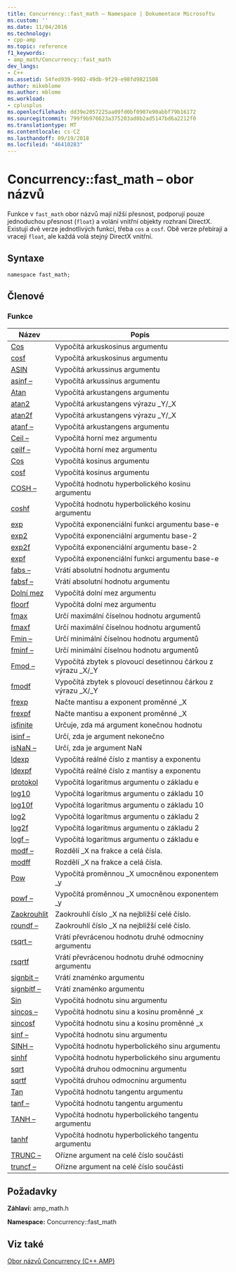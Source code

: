 ```yaml
---
title: Concurrency::fast_math – Namespace | Dokumentace Microsoftu
ms.custom: ''
ms.date: 11/04/2016
ms.technology:
- cpp-amp
ms.topic: reference
f1_keywords:
- amp_math/Concurrency::fast_math
dev_langs:
- C++
ms.assetid: 54fed939-9902-49db-9f29-e98fd9821508
author: mikeblome
ms.author: mblome
ms.workload:
- cplusplus
ms.openlocfilehash: dd39e2057225aa09fd0bf0907e90abbf79b16172
ms.sourcegitcommit: 799f9b976623a375203ad8b2ad5147bd6a2212f0
ms.translationtype: MT
ms.contentlocale: cs-CZ
ms.lasthandoff: 09/19/2018
ms.locfileid: "46410283"
---
```

# <a name="concurrencyfastmath-namespace"></a>Concurrency::fast_math – obor názvů

Funkce v `fast_math` obor názvů mají nižší přesnost, podporují pouze jednoduchou přesnost (`float`) a volání vnitřní objekty rozhraní DirectX. Existují dvě verze jednotlivých funkcí, třeba `cos` a `cosf`. Obě verze přebírají a vracejí `float`, ale každá volá stejný DirectX vnitřní.

## <a name="syntax"></a>Syntaxe

```
namespace fast_math;
```

## <a name="members"></a>Členové

### <a name="functions"></a>Funkce

|Název|Popis|
|----------|-----------------|
|[Cos](concurrency-fast-math-namespace-functions.md#cos)|Vypočítá arkuskosinus argumentu|
|[cosf](concurrency-fast-math-namespace-functions.md#cosf)|Vypočítá arkuskosinus argumentu|
|[ASIN](concurrency-fast-math-namespace-functions.md#asin)|Vypočítá arkussinus argumentu|
|[asinf –](concurrency-fast-math-namespace-functions.md#asinf)|Vypočítá arkussinus argumentu|
|[Atan](concurrency-fast-math-namespace-functions.md#atan)|Vypočítá arkustangens argumentu|
|[atan2](concurrency-fast-math-namespace-functions.md#atan2)|Vypočítá arkustangens výrazu _Y/_X|
|[atan2f](concurrency-fast-math-namespace-functions.md#atan2f)|Vypočítá arkustangens výrazu _Y/_X|
|[atanf –](concurrency-fast-math-namespace-functions.md#atanf)|Vypočítá arkustangens argumentu|
|[Ceil –](concurrency-fast-math-namespace-functions.md#ceil)|Vypočítá horní mez argumentu|
|[ceilf –](concurrency-fast-math-namespace-functions.md#ceilf)|Vypočítá horní mez argumentu|
|[Cos](concurrency-fast-math-namespace-functions.md#cos)|Vypočítá kosinus argumentu|
|[cosf](concurrency-fast-math-namespace-functions.md#cosf)|Vypočítá kosinus argumentu|
|[COSH –](concurrency-fast-math-namespace-functions.md#cosh)|Vypočítá hodnotu hyperbolického kosinu argumentu|
|[coshf](concurrency-fast-math-namespace-functions.md#coshf)|Vypočítá hodnotu hyperbolického kosinu argumentu|
|[exp](concurrency-fast-math-namespace-functions.md#exp)|Vypočítá exponenciální funkci argumentu base-e|
|[exp2](concurrency-fast-math-namespace-functions.md#exp2)|Vypočítá exponenciální argumentu base-2|
|[exp2f](concurrency-fast-math-namespace-functions.md#exp2f)|Vypočítá exponenciální argumentu base-2|
|[expf](concurrency-fast-math-namespace-functions.md#expf)|Vypočítá exponenciální funkci argumentu base-e|
|[fabs –](concurrency-fast-math-namespace-functions.md#fabs)|Vrátí absolutní hodnotu argumentu|
|[fabsf –](concurrency-fast-math-namespace-functions.md#fabsf)|Vrátí absolutní hodnotu argumentu|
|[Dolní mez](concurrency-fast-math-namespace-functions.md#floor)|Vypočítá dolní mez argumentu|
|[floorf](concurrency-fast-math-namespace-functions.md#floorf)|Vypočítá dolní mez argumentu|
|[fmax](concurrency-fast-math-namespace-functions.md#fmax)|Určí maximální číselnou hodnotu argumentů|
|[fmaxf](concurrency-fast-math-namespace-functions.md#fmaxf)|Určí maximální číselnou hodnotu argumentů|
|[Fmin –](concurrency-fast-math-namespace-functions.md#fmin)|Určí minimální číselnou hodnotu argumentů|
|[fminf –](concurrency-fast-math-namespace-functions.md#fminf)|Určí minimální číselnou hodnotu argumentů|
|[Fmod –](concurrency-fast-math-namespace-functions.md#fmod)|Vypočítá zbytek s plovoucí desetinnou čárkou z výrazu _X/_Y|
|[fmodf](concurrency-fast-math-namespace-functions.md#fmodf)|Vypočítá zbytek s plovoucí desetinnou čárkou z výrazu _X/_Y|
|[frexp](concurrency-fast-math-namespace-functions.md#frexp)|Načte mantisu a exponent proměnné _X|
|[frexpf](concurrency-fast-math-namespace-functions.md#frexpf)|Načte mantisu a exponent proměnné _X|
|[isfinite](concurrency-fast-math-namespace-functions.md#isfinite)|Určuje, zda má argument konečnou hodnotu|
|[isinf –](concurrency-fast-math-namespace-functions.md#isinf)|Určí, zda je argument nekonečno|
|[isNaN –](concurrency-fast-math-namespace-functions.md#isnan)|Určí, zda je argument NaN|
|[ldexp](concurrency-fast-math-namespace-functions.md#ldexp)|Vypočítá reálné číslo z mantisy a exponentu|
|[ldexpf](concurrency-fast-math-namespace-functions.md#ldexpf)|Vypočítá reálné číslo z mantisy a exponentu|
|[protokol](concurrency-fast-math-namespace-functions.md#log)|Vypočítá logaritmus argumentu o základu e|
|[log10](concurrency-fast-math-namespace-functions.md#log10)|Vypočítá logaritmus argumentu o základu 10|
|[log10f](concurrency-fast-math-namespace-functions.md#log10f)|Vypočítá logaritmus argumentu o základu 10|
|[log2](concurrency-fast-math-namespace-functions.md#log2)|Vypočítá logaritmus argumentu o základu 2|
|[log2f](concurrency-fast-math-namespace-functions.md#log2f)|Vypočítá logaritmus argumentu o základu 2|
|[logf –](concurrency-fast-math-namespace-functions.md#logf)|Vypočítá logaritmus argumentu o základu e|
|[modf –](concurrency-fast-math-namespace-functions.md#modf)|Rozdělí _X na frakce a celá čísla.|
|[modff](concurrency-fast-math-namespace-functions.md#modff)|Rozdělí _X na frakce a celá čísla.|
|[Pow](concurrency-fast-math-namespace-functions.md#pow)|Vypočítá proměnnou _X umocněnou exponentem _y|
|[powf –](concurrency-fast-math-namespace-functions.md#powf)|Vypočítá proměnnou _X umocněnou exponentem _y|
|[Zaokrouhlit](concurrency-fast-math-namespace-functions.md#round)|Zaokrouhlí číslo _X na nejbližší celé číslo.|
|[roundf –](concurrency-fast-math-namespace-functions.md#roundf)|Zaokrouhlí číslo _X na nejbližší celé číslo.|
|[rsqrt –](concurrency-fast-math-namespace-functions.md#rsqrt)|Vrátí převrácenou hodnotu druhé odmocniny argumentu|
|[rsqrtf](concurrency-fast-math-namespace-functions.md#rsqrtf)|Vrátí převrácenou hodnotu druhé odmocniny argumentu|
|[signbit –](concurrency-fast-math-namespace-functions.md#signbit)|Vrátí znaménko argumentu|
|[signbitf –](concurrency-fast-math-namespace-functions.md#signbitf)|Vrátí znaménko argumentu|
|[Sin](concurrency-fast-math-namespace-functions.md#sin)|Vypočítá hodnotu sinu argumentu|
|[sincos –](concurrency-fast-math-namespace-functions.md#sincos)|Vypočítá hodnotu sinu a kosinu proměnné _x|
|[sincosf](concurrency-fast-math-namespace-functions.md#sincosf)|Vypočítá hodnotu sinu a kosinu proměnné _x|
|[sinf –](concurrency-fast-math-namespace-functions.md#sinf)|Vypočítá hodnotu sinu argumentu|
|[SINH –](concurrency-fast-math-namespace-functions.md#sinh)|Vypočítá hodnotu hyperbolického sinu argumentu|
|[sinhf](concurrency-fast-math-namespace-functions.md#sinhf)|Vypočítá hodnotu hyperbolického sinu argumentu|
|[sqrt](concurrency-fast-math-namespace-functions.md#sqrt)|Vypočítá druhou odmocninu argumentu|
|[sqrtf](concurrency-fast-math-namespace-functions.md#sqrtf)|Vypočítá druhou odmocninu argumentu|
|[Tan](concurrency-fast-math-namespace-functions.md#tan)|Vypočítá hodnotu tangentu argumentu|
|[tanf –](concurrency-fast-math-namespace-functions.md#tanf)|Vypočítá hodnotu tangentu argumentu|
|[TANH –](concurrency-fast-math-namespace-functions.md#tanh)|Vypočítá hodnotu hyperbolického tangentu argumentu|
|[tanhf](concurrency-fast-math-namespace-functions.md#tanhf)|Vypočítá hodnotu hyperbolického tangentu argumentu|
|[TRUNC –](concurrency-fast-math-namespace-functions.md#trunc)|Ořízne argument na celé číslo součásti|
|[truncf –](concurrency-fast-math-namespace-functions.md#truncf)|Ořízne argument na celé číslo součásti|

## <a name="requirements"></a>Požadavky

**Záhlaví:** amp_math.h

**Namespace:** Concurrency::fast_math

## <a name="see-also"></a>Viz také

[Obor názvů Concurrency (C++ AMP)](concurrency-namespace-cpp-amp.md)
